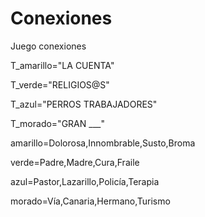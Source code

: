 
# Conexiones
Juego conexiones

T_amarillo="LA CUENTA"

T_verde="RELIGIOS@S"

T_azul="PERROS TRABAJADORES"

T_morado="GRAN ___"

amarillo=Dolorosa,Innombrable,Susto,Broma

verde=Padre,Madre,Cura,Fraile

azul=Pastor,Lazarillo,Policía,Terapia

morado=Vía,Canaria,Hermano,Turismo 





